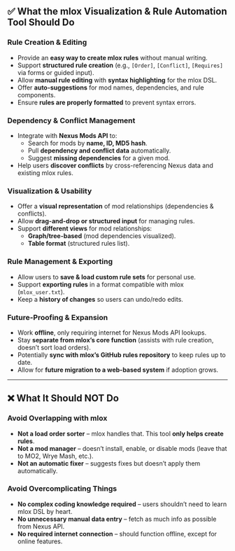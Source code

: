 ## **✅ What the mlox Visualization & Rule Automation Tool Should Do**  

### **Rule Creation & Editing**  
- Provide an **easy way to create mlox rules** without manual writing.  
- Support **structured rule creation** (e.g., `[Order]`, `[Conflict]`, `[Requires]` via forms or guided input).  
- Allow **manual rule editing** with **syntax highlighting** for the mlox DSL.  
- Offer **auto-suggestions** for mod names, dependencies, and rule components.  
- Ensure **rules are properly formatted** to prevent syntax errors.  

### **Dependency & Conflict Management**  
- Integrate with **Nexus Mods API** to:  
  - Search for mods by **name, ID, MD5 hash**.  
  - Pull **dependency and conflict data** automatically.  
  - Suggest **missing dependencies** for a given mod.  
- Help users **discover conflicts** by cross-referencing Nexus data and existing mlox rules.  


### **Visualization & Usability**  
- Offer a **visual representation** of mod relationships (dependencies & conflicts).  
- Allow **drag-and-drop or structured input** for managing rules.  
- Support **different views** for mod relationships:  
  - **Graph/tree-based** (mod dependencies visualized).  
  - **Table format** (structured rules list).  

### **Rule Management & Exporting**  
- Allow users to **save & load custom rule sets** for personal use.  
- Support **exporting rules** in a format compatible with mlox (`mlox_user.txt`).  
- Keep a **history of changes** so users can undo/redo edits.  

### **Future-Proofing & Expansion**  
- Work **offline**, only requiring internet for Nexus Mods API lookups.  
- Stay **separate from mlox’s core function** (assists with rule creation, doesn’t sort load orders).  
- Potentially **sync with mlox’s GitHub rules repository** to keep rules up to date.  
- Allow for **future migration to a web-based system** if adoption grows.  

---

## **❌ What It Should NOT Do**  

### **Avoid Overlapping with mlox**  
- **Not a load order sorter** – mlox handles that. This tool **only helps create rules**.  
- **Not a mod manager** – doesn’t install, enable, or disable mods (leave that to MO2, Wrye Mash, etc.).  
- **Not an automatic fixer** – suggests fixes but doesn’t apply them automatically.  

### **Avoid Overcomplicating Things**  
- **No complex coding knowledge required** – users shouldn’t need to learn mlox DSL by heart.  
- **No unnecessary manual data entry** – fetch as much info as possible from Nexus API.  
- **No required internet connection** – should function offline, except for online features.  
